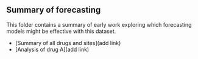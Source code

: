 ## Summary of forecasting

This folder contains a summary of early work exploring which forecasting models might be effective with this dataset.

* [Summary of all drugs and sites](add link)
* [Analysis of drug A](add link)
